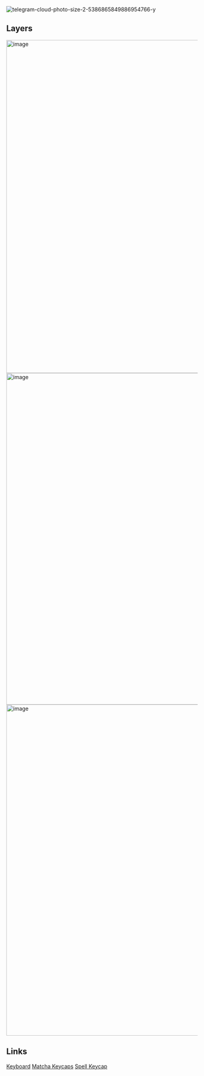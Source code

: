 ![telegram-cloud-photo-size-2-5386865849886954766-y](https://github.com/senelway/dotfiles/assets/9702154/0b7bef5f-77ba-4875-a9d5-6c94670cc64a)

## Layers
<img width="874" alt="image" src="https://github.com/senelway/dotfiles/assets/9702154/51395353-cb20-48ea-a7cc-0b9fa89a9879">
<img width="870" alt="image" src="https://github.com/senelway/dotfiles/assets/9702154/bd873c3f-8a71-470f-b9df-4d68feda11c5">
<img width="869" alt="image" src="https://github.com/senelway/dotfiles/assets/9702154/94b6249f-8a2b-440d-9883-9ea21a8aaf76">


## Links
[Keyboard](https://mechboards.co.uk/collections/kits?sort_by=best-selling&filter.v.m.custom.kits-size=Split)
[Matcha Keycaps](https://oblotzky.industries/products/gmk-cyl-cream-matcha?_pos=1&_sid=e0eace910&_ss=r)
[Spell Keycap](https://oblotzky.industries/products/pbt-spellbook?_pos=1&_sid=88daa1d6c&_ss=r&variant=43732092387596)


